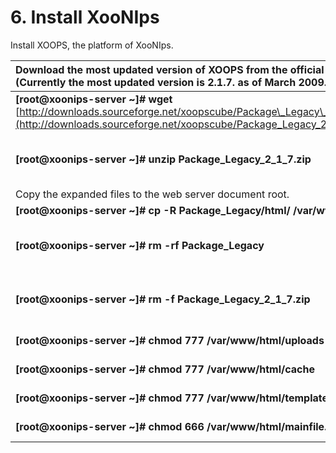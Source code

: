 # 6. Install XooNIps

Install XOOPS, the platform of XooNIps.

| Download the most updated version of XOOPS from the official website.\(Currently the most updated version is 2.1.7. as of March 2009.\) |  |
| :--- | :--- |
| **\[root@xoonips-server ~\]\# wget** [http://downloads.sourceforge.net/xoopscube/Package\_Legacy\_2\_1\_7.zip](http://downloads.sourceforge.net/xoopscube/Package_Legacy_2_1_7.zip) |  |
| **\[root@xoonips-server ~\]\# unzip Package\_Legacy\_2\_1\_7.zip** | ← Expand the downloaded files. |
| Copy the expanded files to the web server document root. |  |
| **\[root@xoonips-server ~\]\# cp -R Package\_Legacy/html/ /var/www/** |  |
| **\[root@xoonips-server ~\]\# rm -rf Package\_Legacy** | ← Delete the expanded directories. |
| **\[root@xoonips-server ~\]\# rm -f Package\_Legacy\_2\_1\_7.zip** | ← Delete the downloaded files. |
| **\[root@xoonips-server ~\]\# chmod 777 /var/www/html/uploads** | ← Change permissions. |
| **\[root@xoonips-server ~\]\# chmod 777 /var/www/html/cache** | ← Change permissions. |
| **\[root@xoonips-server ~\]\# chmod 777 /var/www/html/templates\_c** | ← Change permissions. |
| **\[root@xoonips-server ~\]\# chmod 666 /var/www/html/mainfile.php** | ← Change permissions. |

